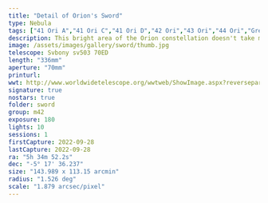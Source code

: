 ```yaml
---
title: "Detail of Orion's Sword"
type: Nebula
tags: ["41 Ori A","41 Ori C","41 Ori D","42 Ori","43 Ori","44 Ori","Great Orion Nebula","IC420","Lower Sword","M42","M43","Mairan's Nebula","NGC1973","NGC1975","NGC1976","NGC1977","NGC1980","NGC1981","NGC1982","Orion Nebula","The star 45 Ori","The star Hatysa (ι Ori)","The star Mizan Batil I (c Ori)","The star Mizan Batil II (θ2 Ori)","The star Trapezium (θ1 Ori A)","The star θ1 Ori C","The star θ1 Ori D","Upper Sword","the Running Man Nebula"]
description: This bright area of the Orion constellation doesn't take many exposures to reveal the intricate details. This is just 10 3-minute exposures but it was enough.
image: /assets/images/gallery/sword/thumb.jpg
telescope: Svbony sv503 70ED
length: "336mm"
aperture: "70mm"
printurl: 
wwt: http://www.worldwidetelescope.org/wwtweb/ShowImage.aspx?reverseparity=False&scale=1.878525&name=sword.jpg&imageurl=https://deepskyworkflows.com/assets/images/gallery/sword/sword.jpg&credits=Jeremy+Likness+at+DeepSkyWorkflows.com+(All+Rights+Reserved)&creditsUrl=&ra=83.871006&dec=-4.621081&x=1023.0&y=1472.1&rotation=88.11&thumb=https://deepskyworkflows.com/assets/images/gallery/sword/thumb.jpg
signature: true
nostars: true
folder: sword
group: m42
exposure: 180
lights: 10
sessions: 1
firstCapture: 2022-09-28 
lastCapture: 2022-09-28
ra: "5h 34m 52.2s"
dec: "-5° 17' 36.237"
size: "143.989 x 113.15 arcmin"
radius: "1.526 deg"
scale: "1.879 arcsec/pixel"
---
```

